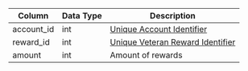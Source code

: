| Column     | Data Type | Description                                                     |
| ---------- | --------- | --------------------------------------------------------------- |
| account_id | int       | [Unique Account Identifier](account.md)                         |
| reward_id  | int       | [Unique Veteran Reward Identifier](veteran_reward_templates.md) |
| amount     | int       | Amount of rewards                                               |